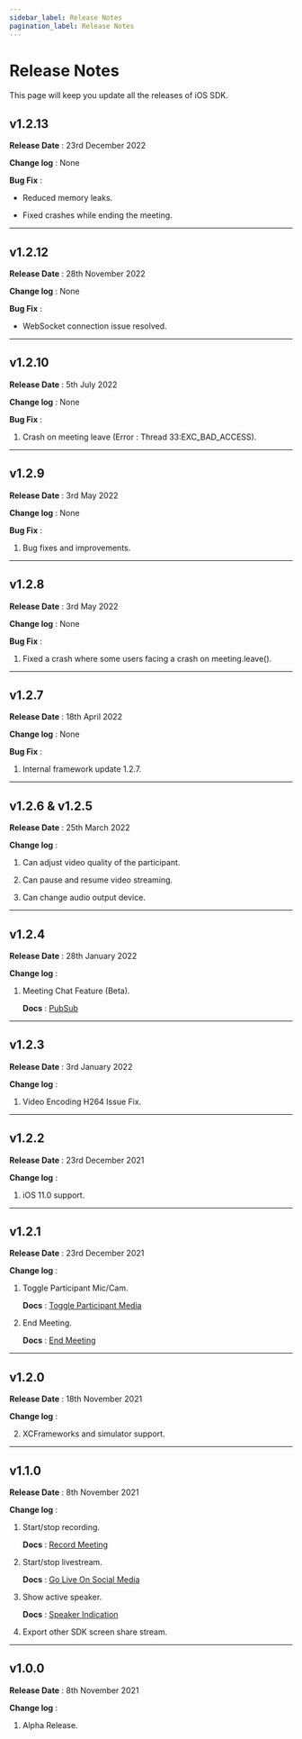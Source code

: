 ```yaml
---
sidebar_label: Release Notes
pagination_label: Release Notes
---
```


# Release Notes

This page will keep you update all the releases of iOS SDK.

## v1.2.13

**Release Date** : 23rd December 2022

**Change log** : None

**Bug Fix** :

- Reduced memory leaks.

- Fixed crashes while ending the meeting.

---

## v1.2.12

**Release Date** : 28th November 2022

**Change log** : None

**Bug Fix** :

- WebSocket connection issue resolved.

---

## v1.2.10

**Release Date** : 5th July 2022

**Change log** : None

**Bug Fix** :

1.  Crash on meeting leave (Error : Thread 33:EXC_BAD_ACCESS).

---

## v1.2.9

**Release Date** : 3rd May 2022

**Change log** : None

**Bug Fix** :

1.  Bug fixes and improvements.

---

## v1.2.8

**Release Date** : 3rd May 2022

**Change log** : None

**Bug Fix** :

1.  Fixed a crash where some users facing a crash on meeting.leave().

---

## v1.2.7

**Release Date** : 18th April 2022

**Change log** : None

**Bug Fix** :

1.  Internal framework update 1.2.7.

---

## v1.2.6 & v1.2.5

**Release Date** : 25th March 2022

**Change log** :

1. Can adjust video quality of the participant.

2. Can pause and resume video streaming.

3. Can change audio output device.

---

## v1.2.4

**Release Date** : 28th January 2022

**Change log** :

1. Meeting Chat Feature (Beta).

   **Docs** : [PubSub](https://docs.videosdk.live/ios/guide/video-and-audio-calling-api-sdk/features/pubsub)

---

## v1.2.3

**Release Date** : 3rd January 2022

**Change log** :

1. Video Encoding H264 Issue Fix.

---

## v1.2.2

**Release Date** : 23rd December 2021

**Change log** :

1. iOS 11.0 support.

---

## v1.2.1

**Release Date** : 23rd December 2021

**Change log** :

1. Toggle Participant Mic/Cam.

   **Docs** : [Toggle Participant Media](https://docs.videosdk.live/ios/guide/video-and-audio-calling-api-sdk/features/toggle-participant-media)

2. End Meeting.

   **Docs** : [End Meeting](https://docs.videosdk.live/ios/guide/video-and-audio-calling-api-sdk/features/leave-end-meeting#leave-and-end-meeting)

---

## v1.2.0

**Release Date** : 18th November 2021

**Change log** :

2. XCFrameworks and simulator support.

---

## v1.1.0

**Release Date** : 8th November 2021

**Change log** :

1. Start/stop recording.

   **Docs** : [Record Meeting](https://docs.videosdk.live/ios/guide/video-and-audio-calling-api-sdk/features/recording-meeting)

2. Start/stop livestream.

   **Docs** : [Go Live On Social Media](https://docs.videosdk.live/ios/guide/video-and-audio-calling-api-sdk/features/go-live-social-media)

3. Show active speaker.

   **Docs** : [Speaker Indication](https://docs.videosdk.live/ios/guide/video-and-audio-calling-api-sdk/features/speaker-indication)

4. Export other SDK screen share stream.

---

## v1.0.0

**Release Date** : 8th November 2021

**Change log** :

1. Alpha Release.
